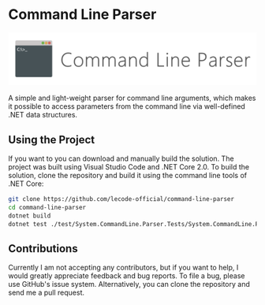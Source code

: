 # Command Line Parser

![Command Line Parser Logo](docs/images/Banner.png "Command Line Parser Logo")

A simple and light-weight parser for command line arguments, which makes it possible to access parameters
from the command line via well-defined .NET data structures.

## Using the Project

If you want to you can download and manually build the solution. The project was built using Visual Studio
Code and .NET Core 2.0. To build the solution, clone the repository and build it using the command line
tools of .NET Core:

```bash
git clone https://github.com/lecode-official/command-line-parser
cd command-line-parser
dotnet build
dotnet test ./test/System.CommandLine.Parser.Tests/System.CommandLine.Parser.Tests.csproj
```

## Contributions

Currently I am not accepting any contributors, but if you want to help, I would greatly appreciate feedback
and bug reports. To file a bug, please use GitHub's issue system. Alternatively, you can clone the repository
and send me a pull request.
